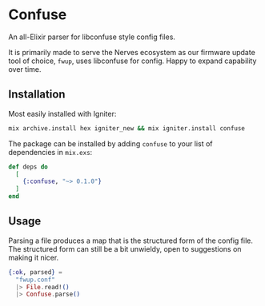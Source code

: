 # Confuse

An all-Elixir parser for libconfuse style config files.

It is primarily made to serve the Nerves ecosystem as our firmware update tool
of choice, `fwup`, uses libconfuse for config. Happy to expand capability over
time.

## Installation

Most easily installed with Igniter:

```sh
mix archive.install hex igniter_new && mix igniter.install confuse
```

The package can be installed by adding `confuse` to your list of dependencies
in `mix.exs`:

```elixir
def deps do
  [
    {:confuse, "~> 0.1.0"}
  ]
end
```

## Usage

Parsing a file produces a map that is the structured form of the config file.
The structured form can still be a bit unwieldy, open to suggestions on
making it nicer.

```elixir
{:ok, parsed} =
  "fwup.conf"
  |> File.read!()
  |> Confuse.parse()
```
